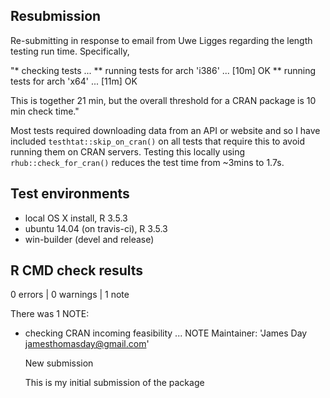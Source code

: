 ## Resubmission
Re-submitting in response to email from Uwe Ligges regarding the length testing run time. Specifically,

  "* checking tests ...
  ** running tests for arch 'i386' ... [10m] OK
  ** running tests for arch 'x64' ... [11m] OK

  This is together 21 min, but the overall threshold for a CRAN package is
  10 min check time."

  Most tests required downloading data from an API or website and so I have included `testhtat::skip_on_cran()` on all tests that require this to avoid running them on CRAN servers. Testing this locally using `rhub::check_for_cran()` reduces the test time from ~3mins to 1.7s.
  
  
## Test environments
* local OS X install, R 3.5.3
* ubuntu 14.04 (on travis-ci), R 3.5.3
* win-builder (devel and release)

## R CMD check results

0 errors | 0 warnings | 1 note

There was 1 NOTE:
* checking CRAN incoming feasibility ... NOTE
  Maintainer: 'James Day <jamesthomasday@gmail.com>'

  New submission
  
  This is my initial submission of the package

